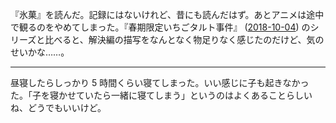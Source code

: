 『氷菓』を読んだ。記録にはないけれど、昔にも読んだはず。あとアニメは途中で観るのをやめてしまった。『春期限定いちごタルト事件』 ([2018-10-04][]) のシリーズと比べると、解決編の描写をなんとなく物足りなく感じたのだけど、気のせいかな……。

-----

昼寝したらしっかり 5 時間くらい寝てしまった。いい感じに子も起きなかった。「子を寝かせていたら一緒に寝てしまう」というのはよくあることらしいね、どうでもいいけど。

[2018-10-04]: https://blog.bouzuya.net/2018/10/04/

